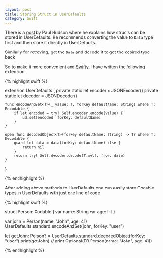 ```yaml
---
layout: post
title: Storing Struct in UserDefaults
category: Swift
---
```


There is a [post][1] by Paul Hudson where he explains how structs can be stored in UserDefaults.
He recommends converting the value to `Data` type first and then store it directly in UserDefaults.

Similarly for retreving, get the `Data` and decode it to get the desired type back

So to make it more convenient and [Swifty][2], I have written the following extension

{% highlight swift %}

extension UserDefaults {
    private static let encoder = JSONEncoder()
    private static let decoder = JSONDecoder()

    func encodeAndSet<T>(_ value: T, forKey defaultName: String) where T: Encodable {
        if let encoded = try? Self.encoder.encode(value) {
            ud.set(encoded, forKey: defaultName)
        }
    }

    open func decodedObject<T>(forKey defaultName: String) -> T? where T: Decodable {
        guard let data = data(forKey: defaultName) else {
            return nil
        }
        return try? Self.decoder.decode(T.self, from: data)
    }
}

{% endhighlight %}

After adding above methods to UserDefaults one can easily store Codable types in UserDefaults with just one line of code

{% highlight swift %}

struct Person: Codable {
    var name: String
    var age: Int
}

var john = Person(name: "John", age: 41)
UserDefaults.standard.encodeAndSet(john, forKey: "user")

let getJohn: Person? = UserDefaults.standard.decodedObject(forKey: "user")
print(getJohn) // print Optional(FR.Person(name: "John", age: 41))

{% endhighlight %}

[1]: https://www.hackingwithswift.com/example-code/system/how-to-load-and-save-a-struct-in-userdefaults-using-codable
[2]: https://www.swiftbysundell.com/articles/what-makes-code-swifty/